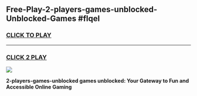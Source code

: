 
## Free-Play-2-players-games-unblocked-Unblocked-Games #flqel
<h3>
<a href="https://news.freeplayer.one?title=2-players-games-unblocked&ref=8M">CLICK TO PLAY</a></h3>
<hr>

<h3>
<a href="https://news.freeplayer.one?title=2-players-games-unblocked&ref=8M">CLICK 2 PLAY</a>
  
</h3>

<a href="https://news.freeplayer.one?title=2-players-games-unblocked&ref=8M"><img src="https://clearcache.store/games.png"></a>


**2-players-games-unblocked games unblocked: Your Gateway to Fun and Accessible Online Gaming**
